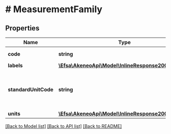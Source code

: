 # # MeasurementFamily

## Properties

Name | Type | Description | Notes
------------ | ------------- | ------------- | -------------
**code** | **string** | Measurement family code |
**labels** | [**\Efsa\AkeneoApi\Model\InlineResponse20013Labels**](InlineResponse20013Labels.md) |  | [optional]
**standardUnitCode** | **string** | Unit code used as the standard unit for this measurement family |
**units** | [**\Efsa\AkeneoApi\Model\InlineResponse20013Units**](InlineResponse20013Units.md) |  |

[[Back to Model list]](../../README.md#models) [[Back to API list]](../../README.md#endpoints) [[Back to README]](../../README.md)
